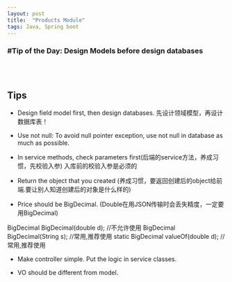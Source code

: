 ```yaml
---
layout: post
title:  "Products Module"
tags: Java, Spring boot
---
```

### \#Tip of the Day: Design Models before design databases

<br /><br />

## Tips

* Design field model first, then design databases. 先设计领域模型，再设计数据库表！

* Use not null: To avoid null pointer exception, use not null in database as much as possible.

* In service methods, check parameters first(后端的service方法，养成习惯，先校验入参)
入库前的校验入参是必须的

* Return the object that you created (养成习惯，要返回创建后的object给前端.要让别人知道创建后的对象是什么样的)

* Price should be BigDecimal. (Double在用JSON传输时会丢失精度，一定要用BigDecimal)

BigDecimal BigDecimal(double d); //不允许使用
BigDecimal BigDecimal(String s); //常用,推荐使用
static BigDecimal valueOf(double d); //常用,推荐使用

* Make controller simple. Put the logic in service classes.

* VO should be different from model.